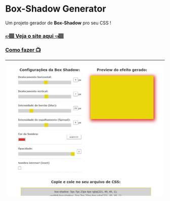 <h1>Box-Shadow Generator</h1>
<p>Um projeto gerador de <strong>Box-Shadow</strong> pro seu CSS !</p>
<h3><a href="https://carlos09v.github.io/box-shadow_generator/" target="_blank">👉🏽 Veja o site aqui 👈🏽</a></h3>
<h3><a href="https://www.youtube.com/watch?v=fFCqaZ8Tz-Y&t=1003s&ab_channel=MatheusBattisti-HoradeCodar" target="_blank">Como fazer 📺</a></h3>
<hr>
<div align='center'>
    <img src="https://github.com/carlos09v/FrontEnd-Basics/blob/main/devs/matheusbattisti/box-shadow_generator/assets/preview.jpg?raw=true" width='500'>
</div>